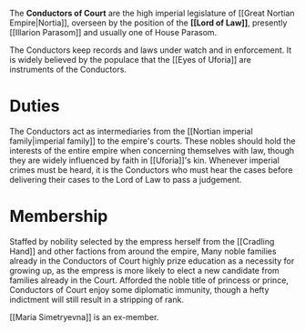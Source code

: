 The **Conductors of Court** are the high imperial legislature of [[Great Nortian Empire|Nortia]], overseen by the position of the **[[Lord of Law]]**, presently [[Illarion Parasom]] and usually one of House Parasom. 

The Conductors keep records and laws under watch and in enforcement. It is widely believed by the populace that the [[Eyes of Uforia]] are instruments of the Conductors.

# Duties
The Conductors act as intermediaries from the [[Nortian imperial family|imperial family]] to the empire's courts. These nobles should hold the interests of the entire empire when concerning themselves with law, though they are widely influenced by faith in [[Uforia]]'s kin. Whenever imperial crimes must be heard, it is the Conductors who must hear the cases before delivering their cases to the Lord of Law to pass a judgement.

# Membership
Staffed by nobility selected by the empress herself from the [[Cradling Hand]] and other factions from around the empire, Many noble families already in the Conductors of Court highly prize education as a necessity for growing up, as the empress is more likely to elect a new candidate from families already in the Court. Afforded the noble title of princess or prince, Conductors of Court enjoy some diplomatic immunity, though a hefty indictment will still result in a stripping of rank.

[[Maria Simetryevna]] is an ex-member.